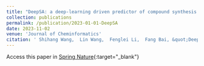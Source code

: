 ```yaml
---
title: "DeepSA: a deep-learning driven predictor of compound synthesis accessibility"
collection: publications
permalink: /publication/2023-01-01-DeepSA
date: 2023-11-02
venue: 'Journal of Cheminformatics'
citation: ' Shihang Wang,  Lin Wang,  Fenglei Li,  Fang Bai, &quot;DeepSA: a deep-learning driven predictor of compound synthesis accessibility.&quot; Journal of Cheminformatics, 2023.'
---
```

Access this paper in [Spring Nature](https://jcheminf.biomedcentral.com/articles/10.1186/s13321-023-00771-3){:target="_blank"}